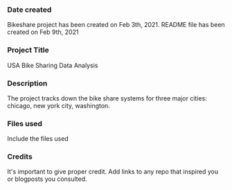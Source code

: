 ### Date created

Bikeshare project has been created on Feb 3th, 2021.
README file has been created on Feb 9th, 2021

### Project Title
USA Bike Sharing Data Analysis

### Description
The project tracks down the bike share systems for three major cities: chicago, new york city, washington.

### Files used
Include the files used

### Credits
It's important to give proper credit. Add links to any repo that inspired you or blogposts you consulted.

